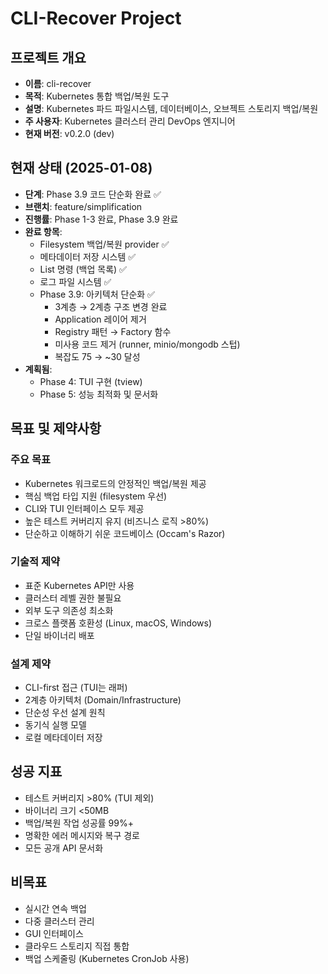 # CLI-Recover Project

## 프로젝트 개요
- **이름**: cli-recover
- **목적**: Kubernetes 통합 백업/복원 도구
- **설명**: Kubernetes 파드 파일시스템, 데이터베이스, 오브젝트 스토리지 백업/복원
- **주 사용자**: Kubernetes 클러스터 관리 DevOps 엔지니어
- **현재 버전**: v0.2.0 (dev)

## 현재 상태 (2025-01-08)
- **단계**: Phase 3.9 코드 단순화 완료 ✅
- **브랜치**: feature/simplification
- **진행률**: Phase 1-3 완료, Phase 3.9 완료
- **완료 항목**:
  - Filesystem 백업/복원 provider ✅
  - 메타데이터 저장 시스템 ✅
  - List 명령 (백업 목록) ✅
  - 로그 파일 시스템 ✅
  - Phase 3.9: 아키텍처 단순화 ✅
    - 3계층 → 2계층 구조 변경 완료
    - Application 레이어 제거
    - Registry 패턴 → Factory 함수
    - 미사용 코드 제거 (runner, minio/mongodb 스텁)
    - 복잡도 75 → ~30 달성
- **계획됨**:
  - Phase 4: TUI 구현 (tview)
  - Phase 5: 성능 최적화 및 문서화

## 목표 및 제약사항

### 주요 목표
- Kubernetes 워크로드의 안정적인 백업/복원 제공
- 핵심 백업 타입 지원 (filesystem 우선)
- CLI와 TUI 인터페이스 모두 제공
- 높은 테스트 커버리지 유지 (비즈니스 로직 >80%)
- 단순하고 이해하기 쉬운 코드베이스 (Occam's Razor)

### 기술적 제약
- 표준 Kubernetes API만 사용
- 클러스터 레벨 권한 불필요
- 외부 도구 의존성 최소화
- 크로스 플랫폼 호환성 (Linux, macOS, Windows)
- 단일 바이너리 배포

### 설계 제약
- CLI-first 접근 (TUI는 래퍼)
- 2계층 아키텍처 (Domain/Infrastructure)
- 단순성 우선 설계 원칙
- 동기식 실행 모델
- 로컬 메타데이터 저장

## 성공 지표
- 테스트 커버리지 >80% (TUI 제외)
- 바이너리 크기 <50MB
- 백업/복원 작업 성공률 99%+
- 명확한 에러 메시지와 복구 경로
- 모든 공개 API 문서화

## 비목표
- 실시간 연속 백업
- 다중 클러스터 관리
- GUI 인터페이스
- 클라우드 스토리지 직접 통합
- 백업 스케줄링 (Kubernetes CronJob 사용)